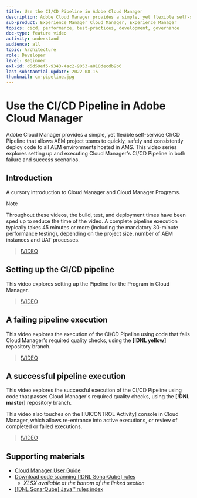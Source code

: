 ```yaml
---
title: Use the CI/CD Pipeline in Adobe Cloud Manager
description: Adobe Cloud Manager provides a simple, yet flexible self-service CI/CD  Pipeline that allows AEM project teams to quickly, safely and consistently deploy code to all AEM environments hosted in AMS. This video series explores setting up and executing Cloud Manager's CI/CD Pipeline in both failure and success scenarios.
sub-product: Experience Manager Cloud Manager, Experience Manager
topics: cicd, performance, best-practices, development, governance
doc-type: feature video
activity: understand
audience: all
topic: Architecture
role: Developer
level: Beginner
exl-id: d5d59ef5-9343-4ac2-9053-a010decdb9b6
last-substantial-update: 2022-08-15
thumbnail: cm-pipeline.jpg
---
```

# Use the CI/CD Pipeline in Adobe Cloud Manager

Adobe Cloud Manager provides a simple, yet flexible self-service CI/CD  Pipeline that allows AEM project teams to quickly, safely and consistently deploy code to all AEM environments hosted in AMS. This video series explores setting up and executing Cloud Manager's CI/CD Pipeline in both failure and success scenarios.

## Introduction

A cursory introduction to Cloud Manager and Cloud Manager Programs.

>[!NOTE]
>
>Throughout these videos, the build, test, and deployment times have been sped up to reduce the time of the video. A complete pipeline execution typically takes 45 minutes or more (including the mandatory 30-minute performance testing), depending on the project size, number of AEM instances and UAT processes.

>[!VIDEO](https://video.tv.adobe.com/v/23082?quality=12&learn=on)

## Setting up the CI/CD pipeline

This video explores setting up the Pipeline for the Program in Cloud Manager.

>[!VIDEO](https://video.tv.adobe.com/v/23083?quality=12&learn=on)

## A failing pipeline execution

This video explores the execution of the CI/CD Pipeline using code that fails Cloud Manager's required quality checks, using the **[!DNL yellow]** repository branch.

>[!VIDEO](https://video.tv.adobe.com/v/23084?quality=12&learn=on)

## A successful pipeline execution

This video explores the successful execution of the CI/CD Pipeline using code that passes Cloud Manager's required quality checks, using the **[!DNL master]** repository branch.

This video also touches on the [!UICONTROL Activity] console in Cloud Manager, which allows re-entrance into active executions, or review of completed or failed executions.

>[!VIDEO](https://video.tv.adobe.com/v/23085?quality=12&learn=on)

## Supporting materials

* [Cloud Manager User Guide](https://experienceleague.adobe.com/docs/experience-manager-cloud-manager/content/introduction.html)
* [Download code scanning [!DNL SonarQube] rules](https://experienceleague.adobe.com/docs/experience-manager-cloud-manager/content/using/code-quality-testing.html)
  * *XLSX available at the bottom of the linked section*
* [[!DNL SonarQube] Java&trade; rules index](https://rules.sonarsource.com/java/)
